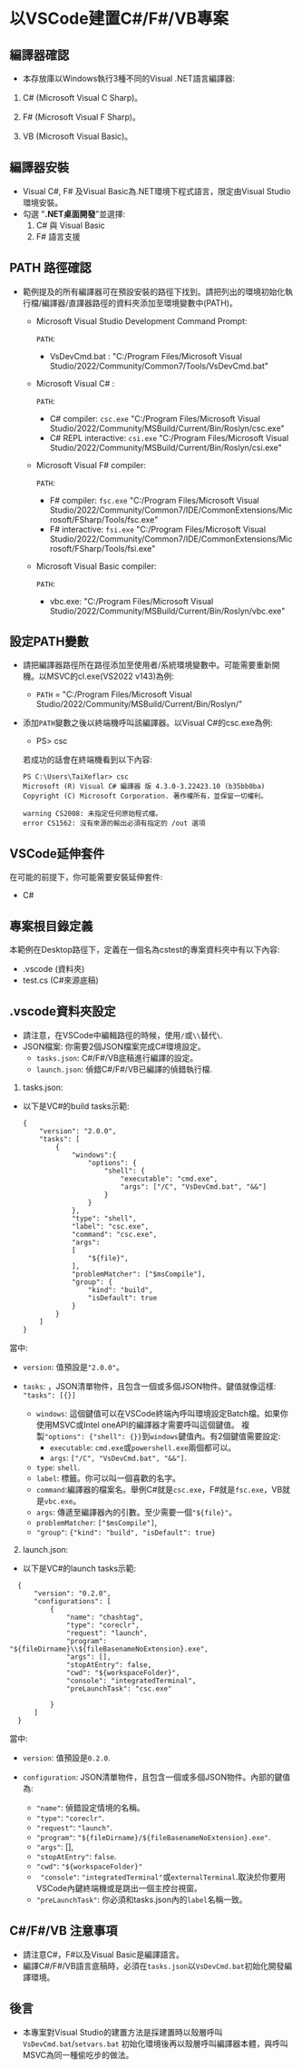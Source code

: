 # 以VSCode建置C#/F#/VB專案 


## 編譯器確認

  - 本存放庫以Windows執行3種不同的Visual .NET語言編譯器:  

   1. C# (Microsoft Visual C Sharp)。

   2. F# (Microsoft Visual F Sharp)。

   3. VB (Microsoft Visual Basic)。

## 編譯器安裝

 - Visual C#, F# 及Visual Basic為.NET環境下程式語言，限定由Visual Studio環境安裝。
 - 勾選 "**.NET桌面開發**"並選擇:
   1. C# 與 Visual Basic
   2. F# 語言支援

## PATH 路徑確認

  - 範例提及的所有編譯器可在預設安裝的路徑下找到。請把列出的環境初始化執行檔/編譯器/直譯器路徑的資料夾添加至環境變數中(PATH)。

    - Microsoft Visual Studio Development Command Prompt:

      `PATH`:

      - VsDevCmd.bat : "C:/Program Files/Microsoft Visual Studio/2022/Community/Common7/Tools/VsDevCmd.bat"

    - Microsoft Visual C# :

      `PATH`:
      - C# compiler: `csc.exe` "C:/Program Files/Microsoft Visual Studio/2022/Community/MSBuild/Current/Bin/Roslyn/csc.exe"
      - C# REPL interactive: `csi.exe` "C:/Program Files/Microsoft Visual Studio/2022/Community/MSBuild/Current/Bin/Roslyn/csi.exe"

    - Microsoft Visual F# compiler:

      `PATH`:

      - F# compiler: `fsc.exe` "C:/Program Files/Microsoft Visual Studio/2022/Community/Common7/IDE/CommonExtensions/Microsoft/FSharp/Tools/fsc.exe"
      - F# interactive: `fsi.exe` "C:/Program Files/Microsoft Visual Studio/2022/Community/Common7/IDE/CommonExtensions/Microsoft/FSharp/Tools/fsi.exe"

    - Microsoft Visual Basic compiler:

      `PATH`:

      - vbc.exe: "C:/Program Files/Microsoft Visual Studio/2022/Community/MSBuild/Current/Bin/Roslyn/vbc.exe"

## 設定PATH變數

  - 請把編譯器路徑所在路徑添加至使用者/系統環境變數中。可能需要重新開機。以MSVC的cl.exe(VS2022 v143)為例:
    - `PATH` = "C:/Program Files/Microsoft Visual Studio/2022/Community/MSBuild/Current/Bin/Roslyn/"

  - 添加`PATH`變數之後以終端機呼叫該編譯器。以Visual C#的csc.exe為例: 
    - PS> csc

    若成功的話會在終端機看到以下內容:
    ```
    PS C:\Users\TaiXeflar> csc
    Microsoft (R) Visual C# 編譯器 版 4.3.0-3.22423.10 (b35bb0ba)
    Copyright (C) Microsoft Corporation. 著作權所有，並保留一切權利。

    warning CS2008: 未指定任何原始程式檔。
    error CS1562: 沒有來源的輸出必須有指定的 /out 選項
    ```
    
## VSCode延伸套件 

在可能的前提下，你可能需要安裝延伸套件:

  - C#

## 專案根目錄定義

本範例在Desktop路徑下，定義在一個名為cstest的專案資料夾中有以下內容:
 - .vscode (資料夾)
 - test.cs (C#來源底稿)

## .vscode資料夾設定

  - 請注意，在VSCode中編輯路徑的時候，使用`/`或`\\`替代`\`.
  - JSON檔案: 你需要2個JSON檔案完成C#環境設定。
    - `tasks.json`: C#/F#/VB底稿進行編譯的設定。
    - `launch.json`: 偵錯C#/F#/VB已編譯的偵錯執行檔.
  
 1. tasks.json:

 - 以下是VC#的build tasks示範:
    ```
    {
        "version": "2.0.0",
        "tasks": [
            {
                "windows":{
                    "options": {
                        "shell": {
                            "executable": "cmd.exe",
                            "args": ["/C", "VsDevCmd.bat", "&&"]
                        }
                    }
                },
                "type": "shell",
                "label": "csc.exe",
                "command": "csc.exe",
                "args": 
                [
                    "${file}", 
                ],
                "problemMatcher": ["$msCompile"],
                "group": {
                    "kind": "build",
                    "isDefault": true
                }
            }
        ]
    }
    ```

  當中:
  - `version`:  值預設是`"2.0.0"`。
  - `tasks`: ，JSON清單物件，且包含一個或多個JSON物件。鍵值就像這樣: `"tasks": [{}]`

      - `windows`: 這個鍵值可以在VSCode終端內呼叫環境設定Batch檔。如果你使用MSVC或Intel oneAPI的編譯器才需要呼叫這個鍵值。
          複製`"options": {"shell": {}}`到`windows`鍵值內。有2個鍵值需要設定:
          - `executable`: `cmd.exe`或`powershell.exe`兩個都可以。
          - `args`: `["/C", "VsDevCmd.bat", "&&"]`.
      - `type`: `shell`.
      - `label`: 標籤。你可以叫一個喜歡的名字。
      - `command`:編譯器的檔案名。舉例C#就是`csc.exe`，F#就是`fsc.exe`，VB就是`vbc.exe`。
      - `args`: 傳遞至編譯器內的引數。至少需要一個`"${file}"`。
      - `problemMatcher`: `["$msCompile"]`,
      - `"group"`: `{"kind": "build", "isDefault": true}`
  
 2. launch.json:

  - 以下是VC#的launch tasks示範:
  ```
    {
        "version": "0.2.0",
        "configurations": [
            {
                "name": "chashtag",
                "type": "coreclr",
                "request": "launch",
                "program": "${fileDirname}\\${fileBasenameNoExtension}.exe",
                "args": [],
                "stopAtEntry": false,
                "cwd": "${workspaceFolder}",
                "console": "integratedTerminal",
                "preLaunchTask": "csc.exe"
            
            }
        ]
    }
  ```
  當中:

  - `version`: 值預設是`0.2.0`.
  - `configuration`: JSON清單物件，且包含一個或多個JSON物件。內部的鍵值為:

    - `"name"`: 偵錯設定情境的名稱。
    - `"type"`: `"coreclr"`.
    - `"request"`: `"launch"`.
    - `"program"`: `"${fileDirname}/${fileBasenameNoExtension}.exe"`.
    - `"args"`: [],
    - `"stopAtEntry"`: `false`.
    - `"cwd"`: `"${workspaceFolder}"`
    - ` "console"`: `"integratedTerminal"`或`externalTerminal`.取決於你要用VSCode內鍵終端機或是跳出一個主控台視窗。
    - `"preLaunchTask"`: 你必須和tasks.json內的`label`名稱一致。

## C#/F#/VB 注意事項

 - 請注意C#，F#以及Visual Basic是編譯語言。
 - 編譯C#/F#/VB語言底稿時，必須在`tasks.json`以`VsDevCmd.bat`初始化開發編譯環境。

## 後言

- 本專案對Visual Studio的建置方法是採建置時以殼層呼叫`VsDevCmd.bat`/`setvars.bat` 初始化環境後再以殼層呼叫編譯器本體，與呼叫MSVC為同一種偷吃步的做法。